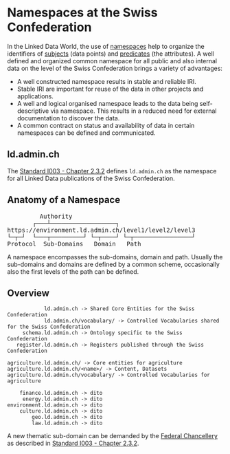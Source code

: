 # Namespaces at the Swiss Confederation

In the Linked Data World, the use of [namespaces](/technology/glossary/#namespace) help to organize the identifiers of [subjects](/technology/glossary/) (data points) and [predicates](/technology/glossary/) (the attributes). A well defined and organized common namespace for all public and also internal data on the level of the Swiss Confederation brings a variety of advantages:

* A well constructed namespace results in stable and reliable IRI.
* Stable IRI are important for reuse of the data in other projects and applications.
* A well and logical organised namespace leads to the data being self-descriptive via namespace. This results in a reduced need for external documentation to discover the data.
* A common contract on status and availability of data in certain namespaces can be defined and communicated.

## ld.admin.ch

The [Standard I003 - Chapter 2.3.2](https://www.bk.admin.ch/bk/de/home/digitale-transformation-ikt-lenkung/ikt-vorgaben/standards/i003-domain_name_system_dns.html) defines `ld.admin.ch` as the namespace for all Linked Data publications of the Swiss Confederation.

## Anatomy of a Namespace

<pre>
         Authority
       ┌───┴──────────────────┐
https://environment.ld.admin.ch/level1/level2/level3
└─┬─┘  └───┬─────────┘ └─┬────┘ └─┬────────────────┘
Protocol  Sub-Domains   Domain   Path
</pre>

A namespace encompasses the sub-domains, domain and path. Usually the sub-domains and domains are defined by a common scheme, occasionally also the first levels of the path can be defined.

## Overview
```
            ld.admin.ch -> Shared Core Entities for the Swiss Confederation
            ld.admin.ch/vocabulary/ -> Controlled Vocabularies shared for the Swiss Confederation
     schema.ld.admin.ch -> Ontology specific to the Swiss Confederation
   register.ld.admin.ch -> Registers published through the Swiss Confederation

agriculture.ld.admin.ch/ -> Core entities for agriculture
agriculture.ld.admin.ch/<name>/ -> Content, Datasets
agriculture.ld.admin.ch/vocabulary/ -> Controlled Vocabularies for agriculture

    finance.ld.admin.ch -> dito
     energy.ld.admin.ch -> dito
environment.ld.admin.ch -> dito
    culture.ld.admin.ch -> dito
        geo.ld.admin.ch -> dito
        law.ld.admin.ch -> dito
```

A new thematic sub-domain can be demanded by the [Federal Chancellery](https://ld.admin.ch/FCh) as described in [Standard I003 - Chapter 2.3.2](https://www.bk.admin.ch/bk/de/home/digitale-transformation-ikt-lenkung/ikt-vorgaben/standards/i003-domain_name_system_dns.html).
